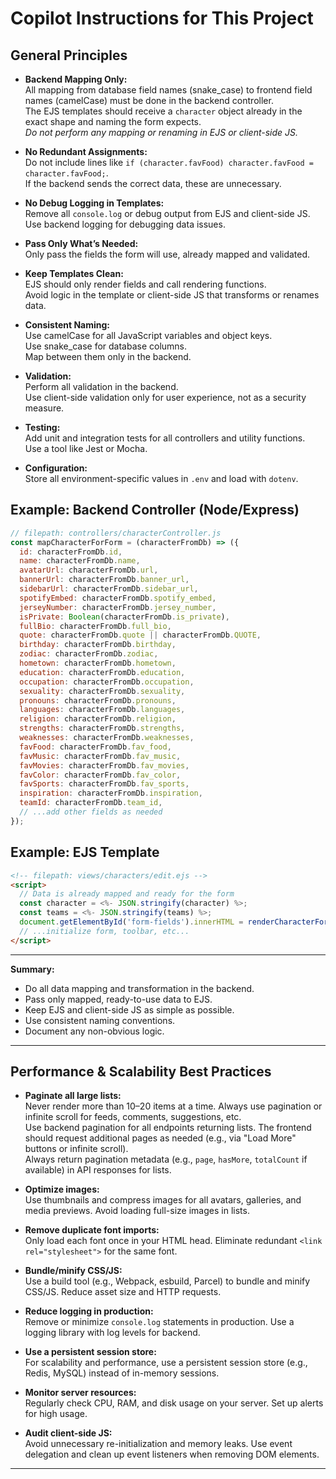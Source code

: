 # Copilot Instructions for This Project

## General Principles

- **Backend Mapping Only:**  
  All mapping from database field names (snake_case) to frontend field names (camelCase) must be done in the backend controller.  
  The EJS templates should receive a `character` object already in the exact shape and naming the form expects.  
  *Do not perform any mapping or renaming in EJS or client-side JS.*

- **No Redundant Assignments:**  
  Do not include lines like `if (character.favFood) character.favFood = character.favFood;`.  
  If the backend sends the correct data, these are unnecessary.

- **No Debug Logging in Templates:**  
  Remove all `console.log` or debug output from EJS and client-side JS.  
  Use backend logging for debugging data issues.

- **Pass Only What’s Needed:**  
  Only pass the fields the form will use, already mapped and validated.

- **Keep Templates Clean:**  
  EJS should only render fields and call rendering functions.  
  Avoid logic in the template or client-side JS that transforms or renames data.

- **Consistent Naming:**  
  Use camelCase for all JavaScript variables and object keys.  
  Use snake_case for database columns.  
  Map between them only in the backend.

- **Validation:**  
  Perform all validation in the backend.  
  Use client-side validation only for user experience, not as a security measure.

- **Testing:**  
  Add unit and integration tests for all controllers and utility functions.  
  Use a tool like Jest or Mocha.

- **Configuration:**  
  Store all environment-specific values in `.env` and load with `dotenv`.

## Example: Backend Controller (Node/Express)

```js
// filepath: controllers/characterController.js
const mapCharacterForForm = (characterFromDb) => ({
  id: characterFromDb.id,
  name: characterFromDb.name,
  avatarUrl: characterFromDb.url,
  bannerUrl: characterFromDb.banner_url,
  sidebarUrl: characterFromDb.sidebar_url,
  spotifyEmbed: characterFromDb.spotify_embed,
  jerseyNumber: characterFromDb.jersey_number,
  isPrivate: Boolean(characterFromDb.is_private),
  fullBio: characterFromDb.full_bio,
  quote: characterFromDb.quote || characterFromDb.QUOTE,
  birthday: characterFromDb.birthday,
  zodiac: characterFromDb.zodiac,
  hometown: characterFromDb.hometown,
  education: characterFromDb.education,
  occupation: characterFromDb.occupation,
  sexuality: characterFromDb.sexuality,
  pronouns: characterFromDb.pronouns,
  languages: characterFromDb.languages,
  religion: characterFromDb.religion,
  strengths: characterFromDb.strengths,
  weaknesses: characterFromDb.weaknesses,
  favFood: characterFromDb.fav_food,
  favMusic: characterFromDb.fav_music,
  favMovies: characterFromDb.fav_movies,
  favColor: characterFromDb.fav_color,
  favSports: characterFromDb.fav_sports,
  inspiration: characterFromDb.inspiration,
  teamId: characterFromDb.team_id,
  // ...add other fields as needed
});
```

## Example: EJS Template

```html
<!-- filepath: views/characters/edit.ejs -->
<script>
  // Data is already mapped and ready for the form
  const character = <%- JSON.stringify(character) %>;
  const teams = <%- JSON.stringify(teams) %>;
  document.getElementById('form-fields').innerHTML = renderCharacterFormFields(character);
  // ...initialize form, toolbar, etc...
</script>
```

---

**Summary:**  
- Do all data mapping and transformation in the backend.  
- Pass only mapped, ready-to-use data to EJS.  
- Keep EJS and client-side JS as simple as possible.  
- Use consistent naming conventions.  
- Document any non-obvious logic.

---

## Performance & Scalability Best Practices

- **Paginate all large lists:**  
  Never render more than 10–20 items at a time. Always use pagination or infinite scroll for feeds, comments, suggestions, etc.  
  Use backend pagination for all endpoints returning lists. The frontend should request additional pages as needed (e.g., via "Load More" buttons or infinite scroll).  
  Always return pagination metadata (e.g., `page`, `hasMore`, `totalCount` if available) in API responses for lists.

- **Optimize images:**  
  Use thumbnails and compress images for all avatars, galleries, and media previews. Avoid loading full-size images in lists.

- **Remove duplicate font imports:**  
  Only load each font once in your HTML head. Eliminate redundant `<link rel="stylesheet">` for the same font.

- **Bundle/minify CSS/JS:**  
  Use a build tool (e.g., Webpack, esbuild, Parcel) to bundle and minify CSS/JS. Reduce asset size and HTTP requests.

- **Reduce logging in production:**  
  Remove or minimize `console.log` statements in production. Use a logging library with log levels for backend.

- **Use a persistent session store:**  
  For scalability and performance, use a persistent session store (e.g., Redis, MySQL) instead of in-memory sessions.

- **Monitor server resources:**  
  Regularly check CPU, RAM, and disk usage on your server. Set up alerts for high usage.

- **Audit client-side JS:**  
  Avoid unnecessary re-initialization and memory leaks. Use event delegation and clean up event listeners when removing DOM elements.

---
